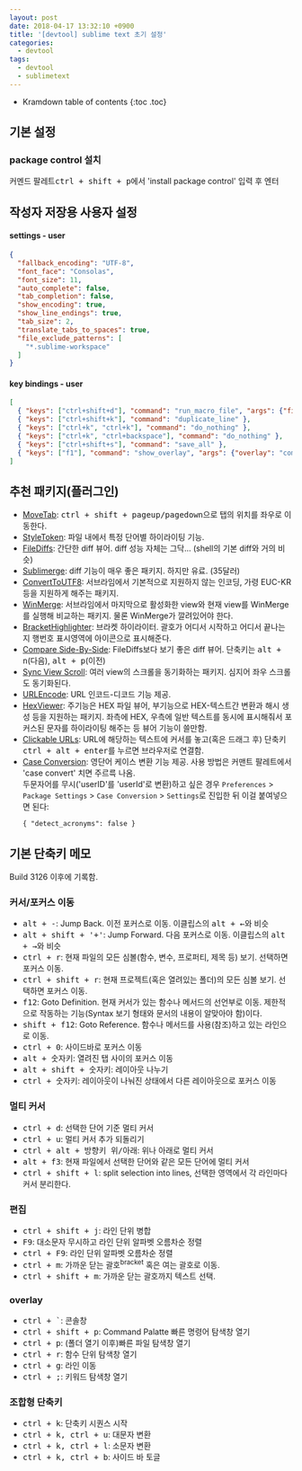 ```yaml
---
layout: post
date: 2018-04-17 13:32:10 +0900
title: '[devtool] sublime text 초기 설정'
categories:
  - devtool
tags:
  - devtool
  - sublimetext
---
```


* Kramdown table of contents
{:toc .toc}

## 기본 설정

### package control 설치

커멘드 팔레트<kbd>ctrl + shift + p</kbd>에서 'install package control' 입력 후 엔터

## 작성자 저장용 사용자 설정

#### settings - user

```json
{
  "fallback_encoding": "UTF-8",
  "font_face": "Consolas",
  "font_size": 11,
  "auto_complete": false,
  "tab_completion": false,
  "show_encoding": true,
  "show_line_endings": true,
  "tab_size": 2,
  "translate_tabs_to_spaces": true,
  "file_exclude_patterns": [
    "*.sublime-workspace"
  ]
}
```

#### key bindings - user

```json
[
  { "keys": ["ctrl+shift+d"], "command": "run_macro_file", "args": {"file": "res://Packages/Default/Delete Line.sublime-macro"} },
  { "keys": ["ctrl+shift+k"], "command": "duplicate_line" },
  { "keys": ["ctrl+k", "ctrl+k"], "command": "do_nothing" },
  { "keys": ["ctrl+k", "ctrl+backspace"], "command": "do_nothing" },
  { "keys": ["ctrl+shift+s"], "command": "save_all" },
  { "keys": ["f1"], "command": "show_overlay", "args": {"overlay": "command_palette"} }
]
```

## 추천 패키지(플러그인)

- [MoveTab](https://packagecontrol.io/packages/MoveTab): <kbd>ctrl + shift + pageup/pagedown</kbd>으로 탭의 위치를 좌우로 이동한다.
- [StyleToken](https://packagecontrol.io/packages/StyleToken): 파일 내에서 특정 단어별 하이라이팅 기능.
- [File​Diffs](https://packagecontrol.io/packages/FileDiffs): 간단한 diff 뷰어. diff 성능 자체는 그닥... (shell의 기본 diff와 거의 비슷)
- [Sublimerge](http://www.sublimerge.com/): diff 기능이 매우 좋은 패키지. 하지만 유료. (35달러)
- [ConvertToUTF8](https://packagecontrol.io/packages/ConvertToUTF8): 서브라임에서 기본적으로 지원하지 않는 인코딩, 가령 EUC-KR 등을 지원하게 해주는 패키지.
- [WinMerge](https://packagecontrol.io/packages/WinMerge): 서브라임에서 마지막으로 활성화한 view와 현재 view를 WinMerge를 실행해 비교하는 패키지. 물론 WinMerge가 깔려있어야 한다.
- [BracketHighlighter](https://packagecontrol.io/packages/BracketHighlighter): 브라켓 하이라이터. 괄호가 어디서 시작하고 어디서 끝나는지 행번호 표시영역에 아이콘으로 표시해준다.
- [Compare Side-By-Side](https://packagecontrol.io/packages/Compare%20Side-By-Side): FileDiffs보다 보기 좋은 diff 뷰어. 단축키는 <kbd>alt + n</kbd>(다음), <kbd>alt + p</kbd>(이전)
- [Sync View Scroll](https://packagecontrol.io/packages/Sync%20View%20Scroll): 여러 view의 스크롤을 동기화하는 패키지. 심지어 좌우 스크롤도 동기화된다.
- [URLEncode](https://packagecontrol.io/packages/URLEncode): URL 인코드-디코드 기능 제공.
- [HexViewer](https://packagecontrol.io/packages/HexViewer): 주기능은 HEX 파일 뷰어, 부기능으로 HEX-텍스트간 변환과 해시 생성 등을 지원하는 패키지. 좌측에 HEX, 우측에 일반 텍스트를 동시에 표시해줘서 포커스된 문자를 하이라이팅 해주는 등 뷰어 기능이 쓸만함.
- [Clickable URLs](https://packagecontrol.io/packages/Clickable%20URLs): URL에 해당하는 텍스트에 커서를 놓고(혹은 드래그 후) 단축키 <kbd>ctrl + alt + enter</kbd>를 누르면 브라우저로 연결함.
- [Case Conversion](https://packagecontrol.io/packages/Case%20Conversion): 영단어 케이스 변환 기능 제공. 사용 방법은 커맨트 팔레트에서 'case convert' 치면 주르륵 나옴.  
  두문자어를 무시('userID'를 'userId'로 변환)하고 싶은 경우 `Preferences` > `Package Settings` > `Case Conversion` > `Settings`로 진입한 뒤 이걸 붙여넣으면 된다:
  ```
  { "detect_acronyms": false }
  ```

## 기본 단축키 메모

Build 3126 이후에 기록함.

### 커서/포커스 이동

- <kbd>alt + -</kbd>: Jump Back. 이전 포커스로 이동. 이클립스의 <kbd>alt + ←</kbd>와 비슷
- <kbd>alt + shift +  '+'</kbd>: Jump Forward. 다음 포커스로 이동. 이클립스의 <kbd>alt + →</kbd>와 비슷
- <kbd>ctrl + r</kbd>: 현재 파일의 모든 심볼(함수, 변수, 프로퍼티, 제목 등) 보기. 선택하면 포커스 이동.
- <kbd>ctrl + shift + r</kbd>: 현재 프로젝트(혹은 열려있는 폴더)의 모든 심볼 보기. 선택하면 포커스 이동.
- <kbd>f12</kbd>: Goto Definition. 현재 커서가 있는 함수나 메서드의 선언부로 이동. 제한적으로 작동하는 기능(Syntax 보기 형태와 문서의 내용이 알맞아야 함)이다.
- <kbd>shift + f12</kbd>: Goto Reference. 함수나 메서드를 사용(참조)하고 있는 라인으로 이동.
- <kbd>ctrl + 0</kbd>: 사이드바로 포커스 이동
- <kbd>alt + 숫자키</kbd>: 열려진 탭 사이의 포커스 이동
- <kbd>alt + shift + 숫자키</kbd>: 레이아웃 나누기
- <kbd>ctrl + 숫자키</kbd>: 레이아웃이 나눠진 상태에서 다른 레이아웃으로 포커스 이동

### 멀티 커서

- <kbd>ctrl + d</kbd>: 선택한 단어 기준 멀티 커서
- <kbd>ctrl + u</kbd>: 멀티 커서 추가 되돌리기
- <kbd>ctrl + alt + 방향키 위/아래</kbd>: 위나 아래로 멀티 커서
- <kbd>alt + f3</kbd>: 현재 파일에서 선택한 단어와 같은 모든 단어에 멀티 커서
- <kbd>ctrl + shift + l</kbd>: split selection into lines, 선택한 영역에서 각 라인마다 커서 분리한다.

### 편집

- <kbd>ctrl + shift + j</kbd>: 라인 단위 병합
- <kbd>F9</kbd>: 대소문자 무시하고 라인 단위 알파벳 오름차순 정렬
- <kbd>ctrl + F9</kbd>: 라인 단위 알파벳 오름차순 정렬
- <kbd>ctrl + m</kbd>: 가까운 닫는 괄호<sup>bracket</sup> 혹은 여는 괄호로 이동.
- <kbd>ctrl + shift + m</kbd>: 가까운 닫는 괄호까지 텍스트 선택.

### overlay

- <kbd>ctrl + \`</kbd>: 콘솔창
- <kbd>ctrl + shift + p</kbd>: Command Palatte 빠른 명령어 탐색창 열기
- <kbd>ctrl + p</kbd>: (폴더 열기 이후)빠른 파일 탐색창 열기
- <kbd>ctrl + r</kbd>: 함수 단위 탐색창 열기
- <kbd>ctrl + g</kbd>: 라인 이동
- <kbd>ctrl + ;</kbd>: 키워드 탐색창 열기

### 조합형 단축키

- <kbd>ctrl + k</kbd>: 단축키 시퀀스 시작
- <kbd>ctrl + k, ctrl + u</kbd>: 대문자 변환
- <kbd>ctrl + k, ctrl + l</kbd>: 소문자 변환
- <kbd>ctrl + k, ctrl + b</kbd>: 사이드 바 토글
